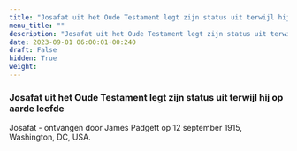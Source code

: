 ```yaml
---
title: "Josafat uit het Oude Testament legt zijn status uit terwijl hij op aarde leefde"
menu_title: ""
description: "Josafat uit het Oude Testament legt zijn status uit terwijl hij op aarde leefde"
date: 2023-09-01 06:00:01+00:240
draft: False
hidden: True
weight:
---
```

### Josafat uit het Oude Testament legt zijn status uit terwijl hij op aarde leefde

Josafat - ontvangen door James Padgett op 12 september 1915, Washington, DC, USA.
